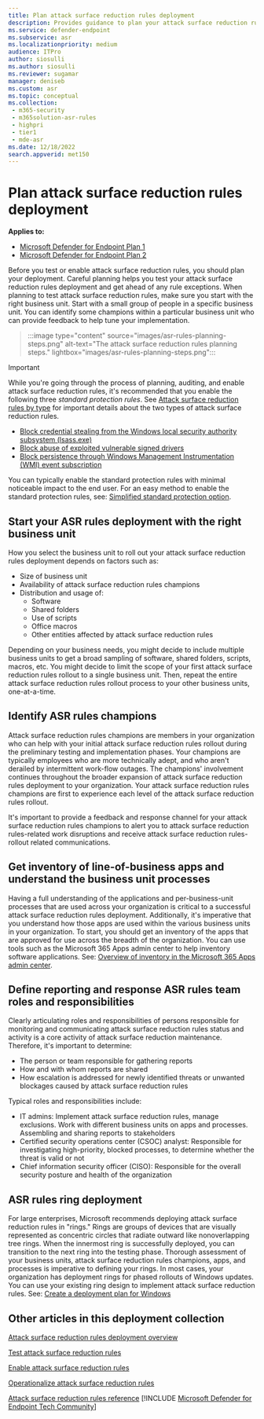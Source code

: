 ```yaml
---
title: Plan attack surface reduction rules deployment
description: Provides guidance to plan your attack surface reduction rules deployment.
ms.service: defender-endpoint
ms.subservice: asr
ms.localizationpriority: medium
audience: ITPro
author: siosulli
ms.author: siosulli
ms.reviewer: sugamar
manager: deniseb
ms.custom: asr
ms.topic: conceptual
ms.collection: 
 - m365-security
 - m365solution-asr-rules
 - highpri
 - tier1
 - mde-asr
ms.date: 12/18/2022
search.appverid: met150
---
```


# Plan attack surface reduction rules deployment

**Applies to:**

- [Microsoft Defender for Endpoint Plan 1](https://go.microsoft.com/fwlink/p/?linkid=2154037)
- [Microsoft Defender for Endpoint Plan 2](https://go.microsoft.com/fwlink/p/?linkid=2154037)

Before you test or enable attack surface reduction rules, you should plan your deployment. Careful planning helps you test your attack surface reduction rules deployment and get ahead of any rule exceptions. When planning to test attack surface reduction rules, make sure you start with the right business unit. Start with a small group of people in a specific business unit. You can identify some champions within a particular business unit who can provide feedback to help tune your implementation.

> :::image type="content" source="images/asr-rules-planning-steps.png" alt-text="The attack surface reduction rules planning steps." lightbox="images/asr-rules-planning-steps.png":::

> [!IMPORTANT]
>
> While you're going through the process of planning, auditing, and enable attack surface reduction rules, it's recommended that you enable the following three _standard protection rules_. See [Attack surface reduction rules by type](attack-surface-reduction-rules-reference.md#attack-surface-reduction-rules-by-type) for important details about the two types of attack surface reduction rules.
>
> - [Block credential stealing from the Windows local security authority subsystem (lsass.exe)](attack-surface-reduction-rules-reference.md#block-credential-stealing-from-the-windows-local-security-authority-subsystem)
> - [Block abuse of exploited vulnerable signed drivers](attack-surface-reduction-rules-reference.md#block-abuse-of-exploited-vulnerable-signed-drivers)
> - [Block persistence through Windows Management Instrumentation (WMI) event subscription](attack-surface-reduction-rules-reference.md#block-persistence-through-wmi-event-subscription)
>
> You can typically enable the standard protection rules with minimal noticeable impact to the end user. For an easy method to enable the standard protection rules, see: [Simplified standard protection option](attack-surface-reduction-rules-report.md#simplified-standard-protection-option).

## Start your ASR rules deployment with the right business unit

How you select the business unit to roll out your attack surface reduction rules  deployment depends on factors such as:

- Size of business unit
- Availability of attack surface reduction rules champions  
- Distribution and usage of:
  - Software
  - Shared folders
  - Use of scripts
  - Office macros
  - Other entities affected by attack surface reduction rules

Depending on your business needs, you might decide to include multiple business units to get a broad sampling of software, shared folders, scripts, macros, etc. You might decide to limit the scope of your first attack surface reduction rules rollout to a single business unit. Then, repeat the entire attack surface reduction rules rollout process to your other business units, one-at-a-time.

## Identify ASR rules champions

Attack surface reduction rules champions are members in your organization who can help with your initial attack surface reduction rules rollout during the preliminary testing and implementation phases. Your champions are typically employees who are more technically adept, and who aren't derailed by intermittent work-flow outages. The champions' involvement continues throughout the broader expansion of attack surface reduction rules deployment to your organization. Your attack surface reduction rules champions are first to experience each level of the attack surface reduction rules rollout.

It's important to provide a feedback and response channel for your attack surface reduction rules champions to alert you to attack surface reduction rules-related work disruptions and receive attack surface reduction  rules-rollout related communications.

## Get inventory of line-of-business apps and understand the business unit processes

Having a full understanding of the applications and per-business-unit processes that are used across your organization is critical to a successful attack surface reduction rules deployment. Additionally, it's imperative that you understand how those apps are used within the various business units in your organization.
To start, you should get an inventory of the apps that are approved for use across the breadth of the organization. You can use tools such as the Microsoft 365 Apps admin center to help inventory software applications. See: [Overview of inventory in the Microsoft 365 Apps admin center](/deployoffice/admincenter/inventory).

## Define reporting and response ASR rules team roles and responsibilities

Clearly articulating roles and responsibilities of persons responsible for monitoring and communicating attack surface reduction rules status and activity is a core activity of attack surface reduction  maintenance. Therefore, it's important to determine:

- The person or team responsible for gathering reports
- How and with whom reports are shared
- How escalation is addressed for newly identified threats or unwanted blockages caused by attack surface reduction rules

Typical roles and responsibilities include:

- IT admins: Implement attack surface reduction rules, manage exclusions. Work with different business units on apps and processes. Assembling and sharing reports to stakeholders
- Certified security operations center (CSOC) analyst: Responsible for investigating high-priority, blocked processes, to determine whether the threat is valid or not
- Chief information security officer (CISO): Responsible for the overall security posture and health of the organization

## ASR rules ring deployment

For large enterprises, Microsoft recommends deploying attack surface reduction rules in "rings." Rings are groups of devices that are visually represented as concentric circles that radiate outward like nonoverlapping tree rings. When the innermost ring is successfully deployed, you can transition to the next ring into the testing phase. Thorough assessment of your business units, attack surface reduction  rules champions, apps, and processes is imperative to defining your rings.
In most cases, your organization has deployment rings for phased rollouts of Windows updates. You can use your existing ring design to implement attack surface reduction rules.
See: [Create a deployment plan for Windows](/windows/deployment/update/create-deployment-plan)

## Other articles in this deployment collection

[Attack surface reduction rules deployment overview](attack-surface-reduction-rules-deployment.md)

[Test attack surface reduction rules](attack-surface-reduction-rules-deployment-test.md)

[Enable attack surface reduction rules](attack-surface-reduction-rules-deployment-implement.md)

[Operationalize attack surface reduction rules](attack-surface-reduction-rules-deployment-operationalize.md)

[Attack surface reduction rules reference](attack-surface-reduction-rules-reference.md)
[!INCLUDE [Microsoft Defender for Endpoint Tech Community](../../includes/defender-mde-techcommunity.md)]
